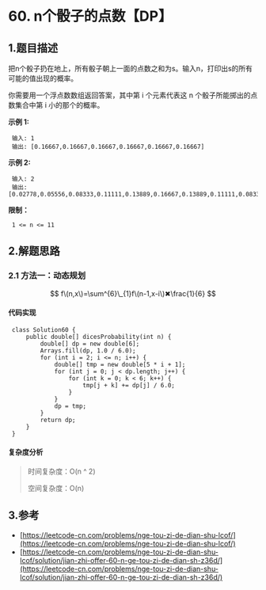 # 60. n个骰子的点数【DP】

## 1.题目描述

把n个骰子扔在地上，所有骰子朝上一面的点数之和为s。输入n，打印出s的所有可能的值出现的概率。

你需要用一个浮点数数组返回答案，其中第 i 个元素代表这 n 个骰子所能掷出的点数集合中第 i 小的那个的概率。

**示例 1:**

```text
 输入: 1
 输出: [0.16667,0.16667,0.16667,0.16667,0.16667,0.16667]
```

**示例 2:**

```text
 输入: 2
 输出: [0.02778,0.05556,0.08333,0.11111,0.13889,0.16667,0.13889,0.11111,0.08333,0.05556,0.02778]
```

**限制：**

```text
 1 <= n <= 11
```

## 2.解题思路

### 2.1 方法一：动态规划

$$  
f\(n,x\)=\sum^{6}\_{1}f\(n-1,x-i\)✖\frac{1}{6}  
$$  


#### 代码实现

```text
 class Solution60 {
     public double[] dicesProbability(int n) {
         double[] dp = new double[6];
         Arrays.fill(dp, 1.0 / 6.0);
         for (int i = 2; i <= n; i++) {
             double[] tmp = new double[5 * i + 1];
             for (int j = 0; j < dp.length; j++) {
                 for (int k = 0; k < 6; k++) {
                     tmp[j + k] += dp[j] / 6.0;
                 }
             }
             dp = tmp;
         }
         return dp;
     }
 }
```

#### 复杂度分析

> 时间复杂度：O\(n ^ 2\)
>
> 空间复杂度：O\(n\)

## 3.参考

* [https://leetcode-cn.com/problems/nge-tou-zi-de-dian-shu-lcof/](https://leetcode-cn.com/problems/nge-tou-zi-de-dian-shu-lcof/)
* [https://leetcode-cn.com/problems/nge-tou-zi-de-dian-shu-lcof/solution/jian-zhi-offer-60-n-ge-tou-zi-de-dian-sh-z36d/](https://leetcode-cn.com/problems/nge-tou-zi-de-dian-shu-lcof/solution/jian-zhi-offer-60-n-ge-tou-zi-de-dian-sh-z36d/)

